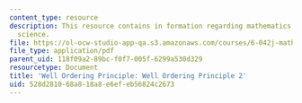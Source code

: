 ```yaml
---
content_type: resource
description: This resource contains in formation regarding mathematics for computer
  science.
file: https://ol-ocw-studio-app-qa.s3.amazonaws.com/courses/6-042j-mathematics-for-computer-science-spring-2015/528d281068a818a8e6efeb56824c2673_MIT6_042JS16_WellOrdering2.pdf
file_type: application/pdf
parent_uid: 118f09a2-89bc-f0f7-005f-6299a530d329
resourcetype: Document
title: 'Well Ordering Principle: Well Ordering Principle 2'
uid: 528d2810-68a8-18a8-e6ef-eb56824c2673
---
```

